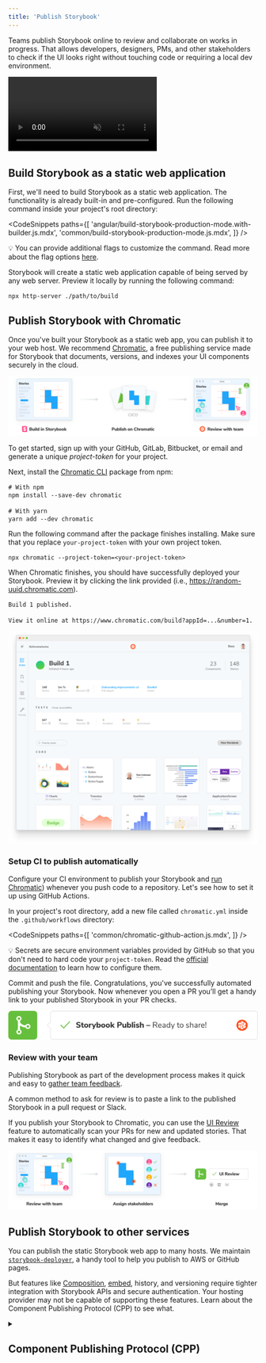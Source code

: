 ```yaml
---
title: 'Publish Storybook'
---
```


Teams publish Storybook online to review and collaborate on works in progress. That allows developers, designers, PMs, and other stakeholders to check if the UI looks right without touching code or requiring a local dev environment.

<video autoPlay muted playsInline loop>
  <source
    src="storybook-publish-review-optimized.mp4"
    type="video/mp4"
  />
</video>

## Build Storybook as a static web application

First, we'll need to build Storybook as a static web application. The functionality is already built-in and pre-configured. Run the following command inside your project's root directory:


<!-- prettier-ignore-start -->

<CodeSnippets
  paths={[
    'angular/build-storybook-production-mode.with-builder.js.mdx',
    'common/build-storybook-production-mode.js.mdx',
  ]}
/>

<!-- prettier-ignore-end -->

<div class="aside">

💡 You can provide additional flags to customize the command. Read more about the flag options [here](../api/cli-options.md).

</div>

Storybook will create a static web application capable of being served by any web server. Preview it locally by running the following command:

```shell
npx http-server ./path/to/build
```

## Publish Storybook with Chromatic

Once you've built your Storybook as a static web app, you can publish it to your web host. We recommend [Chromatic](https://www.chromatic.com/), a free publishing service made for Storybook that documents, versions, and indexes your UI components securely in the cloud.

![Storybook publishing workflow](./workflow-publish.png)

To get started, sign up with your GitHub, GitLab, Bitbucket, or email and generate a unique _project-token_ for your project.

Next, install the [Chromatic CLI](https://www.npmjs.com/package/chromatic) package from npm:

```shell
# With npm
npm install --save-dev chromatic

# With yarn
yarn add --dev chromatic
```

Run the following command after the package finishes installing. Make sure that you replace `your-project-token` with your own project token.

```shell
npx chromatic --project-token=<your-project-token>
```

When Chromatic finishes, you should have successfully deployed your Storybook. Preview it by clicking the link provided (i.e., https://random-uuid.chromatic.com).

```shell
Build 1 published.

View it online at https://www.chromatic.com/build?appId=...&number=1.
```

![Chromatic publish build](./build-publish-only.png)

### Setup CI to publish automatically

Configure your CI environment to publish your Storybook and [run Chromatic](https://www.chromatic.com/docs/ci)) whenever you push code to a repository. Let's see how to set it up using GitHub Actions.

In your project's root directory, add a new file called `chromatic.yml` inside the `.github/workflows` directory:

<!-- prettier-ignore-start -->

<CodeSnippets
  paths={[
    'common/chromatic-github-action.js.mdx',
  ]}
/>

<!-- prettier-ignore-end -->

<div class="aside">

💡 Secrets are secure environment variables provided by GitHub so that you don't need to hard code your `project-token`. Read the [official documentation](https://docs.github.com/en/actions/security-guides/encrypted-secrets#creating-encrypted-secrets-for-a-repository) to learn how to configure them.

</div>

Commit and push the file. Congratulations, you've successfully automated publishing your Storybook. Now whenever you open a PR you’ll get a handy link to your published Storybook in your PR checks.

![PR check publish](./prbadge-publish.png)

### Review with your team

Publishing Storybook as part of the development process makes it quick and easy to [gather team feedback](https://storybook.js.org/tutorials/design-systems-for-developers/react/en/review/).

A common method to ask for review is to paste a link to the published Storybook in a pull request or Slack.

If you publish your Storybook to Chromatic, you can use the [UI Review](https://www.chromatic.com/features/publish) feature to automatically scan your PRs for new and updated stories. That makes it easy to identify what changed and give feedback.

![UI review in Chromatic](./workflow-uireview.png)

## Publish Storybook to other services

You can publish the static Storybook web app to many hosts. We maintain [`storybook-deployer`](https://github.com/storybookjs/storybook-deployer), a handy tool to help you publish to AWS or GitHub pages.

But features like [Composition](./storybook-composition.md), [embed](./embed.md), history, and versioning require tighter integration with Storybook APIs and secure authentication. Your hosting provider may not be capable of supporting these features. Learn about the Component Publishing Protocol (CPP) to see what.

<details>

<summary><h2>Component Publishing Protocol (CPP)</h2></summary>

Storybook can communicate with services that host built Storybooks online. This enables features such as [Composition](./storybook-composition.md). We categorize services via compliance with the "Component Publishing Protocol" (CPP) with various levels of support in Storybook.

### CPP level 1

This level of service serves published Storybooks and makes the following available:

- Versioned endpoints, URLs that resolve to different published Storybooks depending on a `version=x.y.z` query parameter (where `x.y.z` is the released version of the package).
- Support for `/stories.json`
- Support for `/metadata.json` and the `releases` field.

Example: [Chromatic](https://www.chromatic.com/)

### CPP level 0

This level of service can serve published Storybooks but has no further integration with Storybook’s APIs.

Examples: [Netlify](https://www.netlify.com/), [S3](https://aws.amazon.com/en/s3/)

</details>